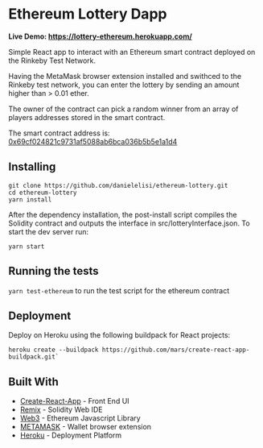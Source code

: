 # Ethereum Lottery Dapp

**Live Demo: https://lottery-ethereum.herokuapp.com/**

Simple React app to interact with an Ethereum smart contract deployed on the Rinkeby Test Network.

Having the MetaMask browser extension installed and swithced to the Rinkeby test network, you can enter the lottery by sending an amount higher than > 0.01 ether.

The owner of the contract can pick a random winner from an array of players addresses stored in the smart contract.


The smart contract address is: [0x69cf024821c9731af5088ab6bca036b5b5e1a1d4](https://rinkeby.etherscan.io/address/0x69cf024821c9731af5088ab6bca036b5b5e1a1d4) 

## Installing

```
git clone https://github.com/danielelisi/ethereum-lottery.git
cd ethereum-lottery
yarn install
```

After the dependency installation, the post-install script compiles the Solidity contract and outputs the interface in src/lotteryInterface.json. To start the dev server run:

```
yarn start
```

## Running the tests

`yarn test-ethereum` to run the test script for the ethereum contract

## Deployment

Deploy on Heroku using the following buildpack for React projects:

```
heroku create --buildpack https://github.com/mars/create-react-app-buildpack.git` 
```

## Built With

* [Create-React-App](http://www.dropwizard.io/1.0.2/docs/) - Front End UI
* [Remix](http://remix.ethereum.org/) - Solidity Web IDE
* [Web3](https://github.com/ethereum/web3.js/) - Ethereum Javascript Library
* [METAMASK](https://metamask.io/) - Wallet browser extension
* [Heroku](https://www.heroku.com/) - Deployment Platform
